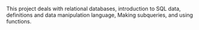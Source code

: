 This project deals with relational databases,
introduction to SQL data, definitions and data manipulation language,
Making subqueries, and using functions.
